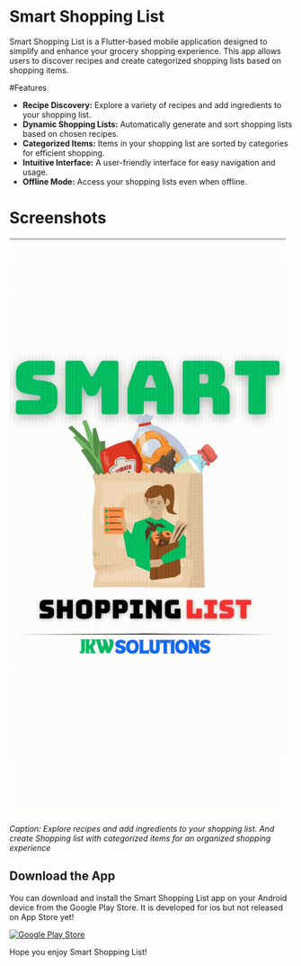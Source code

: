 # Smart Shopping List

Smart Shopping List is a Flutter-based mobile application designed to simplify and enhance your grocery shopping experience. This app allows users to discover recipes and create categorized shopping lists based on shopping items.

#Features

- **Recipe Discovery:** Explore a variety of recipes and add ingredients to your shopping list.
- **Dynamic Shopping Lists:** Automatically generate and sort shopping lists based on chosen recipes.
- **Categorized Items:** Items in your shopping list are sorted by categories for efficient shopping.
- **Intuitive Interface:** A user-friendly interface for easy navigation and usage.
- **Offline Mode:** Access your shopping lists even when offline.

# Screenshots
![Showing different features](gifs/app.gif)

*Caption: 
Explore recipes and add ingredients to your shopping list. And create Shopping list with categorized items for an organized shopping experience*


## Download the App

You can download and install the Smart Shopping List app on your Android device from the Google Play Store. It is developed for ios but not released on App Store yet!

[![Google Play Store](logo/applogo.png)](https://play.google.com/store/apps/details?id=com.JKWSolutions.listapp&pli=1)


Hope you enjoy Smart Shopping List!
